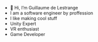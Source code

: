 - 👋 Hi, I’m Guillaume de Lestrange
- I am a software engineer by proffession
- I like making cool stuff
- Unity Expert
- VR enthusiast
- Game Developer
